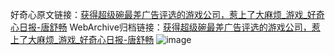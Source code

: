 好奇心原文链接：[获得超级碗最差广告评选的游戏公司，惹上了大麻烦_游戏_好奇心日报-唐舒畅](https://www.qdaily.com/articles/7718.html)
WebArchive归档链接：[获得超级碗最差广告评选的游戏公司，惹上了大麻烦_游戏_好奇心日报-唐舒畅](http://web.archive.org/web/20190623172617/https://www.qdaily.com/articles/7718.html)
![image](http://ww3.sinaimg.cn/large/007d5XDply1g3wjpjaz5oj30u02p91kx)